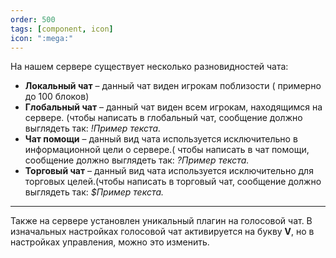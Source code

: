 ```yaml
---
order: 500
tags: [component, icon]
icon: ":mega:"
---
```

На нашем сервере существует несколько разновидностей чата:
- **Локальный чат** – данный чат виден игрокам поблизости ( примерно до 100 блоков)
- **Глобальный чат** – данный чат виден всем игрокам, находящимся на сервере. (чтобы написать в глобальный чат, сообщение должно выглядеть так: *!Пример текста.*
- **Чат помощи** – данный вид чата используется исключительно в информационной цели о сервере.( чтобы написать в чат помощи, сообщение должно выглядеть так: *?Пример текста.*
- **Торговый чат** – данный вид чата используется исключительно для торговых целей.(чтобы написать в торговый чат, сообщение должно выглядеть так: *$Пример текста.*

------------


Также на сервере установлен уникальный плагин на голосовой чат. В изначальных настройках голосовой чат активируется на букву **V**, но в настройках управления, можно это изменить.
